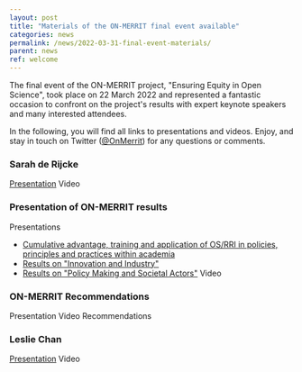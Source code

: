 ```yaml
---
layout: post
title: "Materials of the ON-MERRIT final event available"
categories: news
permalink: /news/2022-03-31-final-event-materials/
parent: news
ref: welcome
---
```


The final event of the ON-MERRIT project, "Ensuring Equity in Open Science", took place on 22 March 2022 and represented a fantastic occasion to confront on the project's results with expert keynote speakers and many interested attendees.

In the following, you will find all links to presentations and videos. Enjoy, and stay in touch on Twitter ([@OnMerrit](https://twitter.com/OnMerrit)) for any questions or comments.


### Sarah de Rijcke
[Presentation](https://doi.org/10.5281/zenodo.6397581)
Video

<div class="responsive-embed">
  </div>
  
### Presentation of ON-MERRIT results
Presentations
* [Cumulative advantage, training and application of OS/RRI in policies, principles and practices within academia](https://doi.org/10.5281/zenodo.6397632)
* [Results on "Innovation and Industry"](https://doi.org/10.5281/zenodo.6397703)
* [Results on "Policy Making and Societal Actors"](https://doi.org/10.5281/zenodo.6397757)
Video
<div class="responsive-embed">
  </div>
  
### ON-MERRIT Recommendations
Presentation
Video
Recommendations

<div class="responsive-embed">
  </div>

### Leslie Chan
[Presentation](https://doi.org/10.5281/zenodo.6377047)
Video
<div class="responsive-embed">
  </div>

